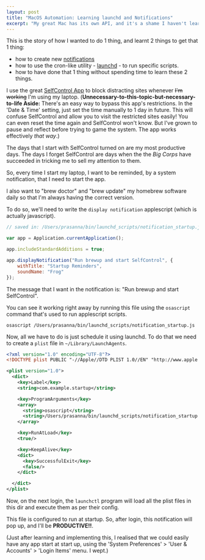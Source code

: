 ```yaml
---
layout: post
title: "MacOS Automation: Learning launchd and Notifications"
excerpt: "My great Mac has its own API, and it's a shame I haven't learnt to use it until now."
---
```


This is the story of how I wanted to do 1 thing, and learnt 2 things to get that 1 thing:

* how to create new [notifications](https://developer.apple.com/notifications/)
* how to use the cron-like utility - [launchd](https://developer.apple.com/library/content/documentation/MacOSX/Conceptual/BPSystemStartup/Chapters/CreatingLaunchdJobs.html) - to run specific scripts.
* how to have done that 1 thing without spending time to learn these 2 things.

I use the great [SelfControl App](http://selfcontrolapp.com/) to block distracting sites whenever ~~I'm working~~ I'm using my laptop. (__Unnecessary-to-this-topic-but-necessary-to-life Aside:__ There's an easy way to bypass this app's restrictions. In the 'Date & Time' setting, just set the time manually to 1 day in future. This will confuse SelfControl and allow you to visit the restricted sites easily! You can even reset the time again and SelfControl won't know. But I've grown to pause and reflect before trying to game the system. The app works effectively _that way_.)

The days that I start with SelfControl turned on are my most productive days. The days I forget SelfControl are days when the the _Big Corps_ have succeeded in tricking me to sell my attention to them.

So, every time I start my laptop, I want to be reminded, by a system notification, that I need to start the app.

I also want to "brew doctor" and "brew update" my homebrew software daily so that I'm always having the correct version.

To do so, we'll need to write the `display notification` applescript (which is actually javascript).

```js
// saved in: /Users/prasanna/bin/launchd_scripts/notification_startup.js

var app = Application.currentApplication();

app.includeStandardAdditions = true;

app.displayNotification("Run brewup and start SelfControl", {
    withTitle: "Startup Reminders",
    soundName: "Frog"
});
```

The message that I want in the notification is: "Run brewup and start SelfControl".

You can see it working right away by running this file using the `osascript` command that's used to run applescript scripts.

```shell
osascript /Users/prasanna/bin/launchd_scripts/notification_startup.js
```

Now, all we have to do is just schedule it using launchd. To do that we need to create a `plist` file in `~/Library/LaunchAgents`.

```xml
<?xml version="1.0" encoding="UTF-8"?>
<!DOCTYPE plist PUBLIC "-//Apple//DTD PLIST 1.0//EN" "http://www.apple.com/DTDs/PropertyList-1.0.dtd">

<plist version="1.0">
  <dict>
    <key>Label</key>
    <string>com.example.startup</string>

    <key>ProgramArguments</key>
    <array>
      <string>osascript</string>
      <string>/Users/prasanna/bin/launchd_scripts/notification_startup.js</string>
    </array>

    <key>RunAtLoad</key>
    <true/>

    <key>KeepAlive</key>
    <dict>
      <key>SuccessfulExit</key>
      <false/>
    </dict>

  </dict>
</plist>
```

Now, on the next login, the `launchctl` program will load all the plist files in this dir and execute them as per their config.

This file is configured to run at startup. So, after login, this notification will pop up, and I'll be __PRODUCTIVE!!__.

(Just after learning and implementing this, I realised that we could easily have any app start at start up, using the 'System Preferences' > 'User & Accounts' > 'Login Items' menu. I wept.)
